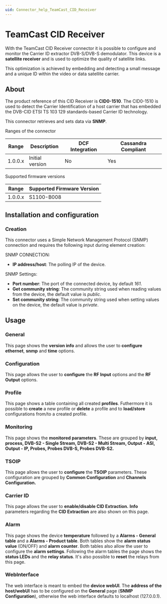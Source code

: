 ```yaml
---
uid: Connector_help_TeamCast_CID_Receiver
---
```


# TeamCast CID Receiver

With the TeamCast CID Receiver connector it is possible to configure and monitor the Carrier ID extractor DVB-S/DVB-S demodulator. This device is a **satellite receiver** and is used to optimize the quality of satellite links.

This optimization is achieved by embedding and detecting a small message and a unique ID within the video or data satellite carrier.

## About

The product reference of this CID Receiver is **CID0-1510**. The CID0-1510 is used to detect the Carrier Identification of a host carrier that has embedded the DVB-CID ETSI TS 103 129 standards-based Carrier ID technology.

This connector retrieves and sets data via **SNMP**.

Ranges of the connector

| **Range** | **Description** | **DCF Integration** | **Cassandra Compliant** |
|------------------|-----------------|---------------------|-------------------------|
| 1.0.0.x          | Initial version | No                  | Yes                     |

Supported firmware versions

| Range | Supported Firmware Version |
|------------------|-----------------------------|
| 1.0.0.x          | S1100-B008                  |

## Installation and configuration

### Creation

This connector uses a Simple Network Management Protocol (SNMP) connection and requires the following input during element creation:

SNMP CONNECTION:

- **IP address/host**: The polling IP of the device.

SNMP Settings:

- **Port number**: The port of the connected device, by default *161*.
- **Get community string**: The community string used when reading values from the device, the default value is *public*.
- **Set community string**: The community string used when setting values on the device, the default value is *private*.

## Usage

### General

This page shows the **version info** and allows the user to **configure ethernet**, **snmp** and **time** options.

### Configuration

This page allows the user to **configure** the **RF Input** options and the **RF Output** options.

### Profile

This page shows a table containing all created **profiles**. Futhermore it is possible to **create** a new profile or **delete** a profile and to **load/store** configurations from/to a created profile.

### Monitoring

This page shows the **monitored parameters**. These are grouped by **input, process, DVB-S2 - Single Stream, DVB-S2 - Multi Stream, Output - ASI, Output - IP, Probes, Probes DVB-S, Probes DVB-S2.**

### TSOIP

This page allows the user to **configure** the **TSOIP** parameters. These configuration are grouped by **Common Configuration** and **Channels Configuration.**

### Carrier ID

This page allows the user to **enable/disable CID Extraction.** **Info** parameters regarding the **CID Extraction** are also shown on this page.

### Alarm

This page shows the device **temperature** followed by a **Alarms - General table** and a **Alarms - Product table**. Both tables show the **alarm status value** (ON/OFF) and **alarm counter**. Both tables also allow the user to configure the **alarm settings**.
Following the alarm tables the page shows the **status LEDs** and the **relay status**. It's also possible to **reset** the relays from this page.

### WebInterface

The web interface is meant to embed the **device webUI**. The **address** **of the host/webUI** has to be configured on the **General** page (**SNMP Configuration**), otherwise the web interface defaults to localhost (127.0.0.1).
